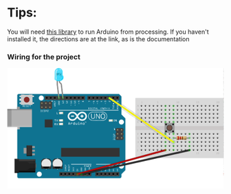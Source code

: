 # Tips:


You will need [this library](http://playground.arduino.cc/interfacing/processing)  to run Arduino from processing. If you haven't installed it, the directions are at the link, as is the documentation

### Wiring for the project
![Button Blink](https://raw.githubusercontent.com/VCUBrandcenter/PhysicalComputing/gh-pages/media/button_bb.png)